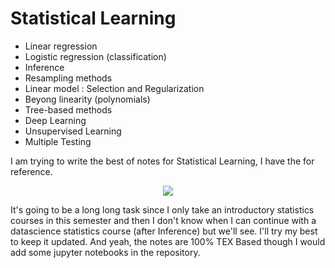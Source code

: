 # Statistical Learning
- Linear regression
- Logistic regression (classification)
- Inference
- Resampling methods
- Linear model : Selection and Regularization
- Beyong linearity (polynomials)
- Tree-based methods
- Deep Learning
- Unsupervised Learning  
- Multiple Testing

I am trying to write the best of notes for Statistical Learning, I have the for reference.
<p align = "center"> <img class = "img" src="https://github.com/PenguinPuff/statistical-learning/assets/142169851/31ebda48-234d-45b5-b722-264a04e6d71d"> </p> 

It's going to be a long long task since I only take an introductory statistics courses in this semester and then I don't know when I can continue with a datascience statistics course (after Inference) but we'll see. I'll try my best to keep it updated. And yeah, the notes are 100% TEX Based though I would add some jupyter notebooks in the repository. 

